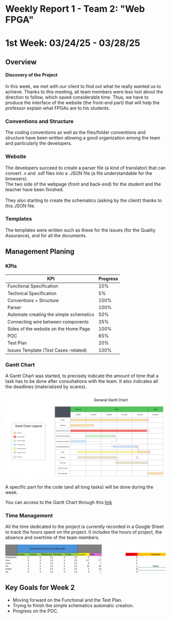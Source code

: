 # Weekly Report 1 - Team 2: "Web FPGA"

# 1st Week: 03/24/25 - 03/28/25

## Overview

#### Discovery of the Project

In this week, we met with our client to find out what he really wanted us to achieve. Thanks to this meeting, all team members were less lost about the direction to follow, which saved considerable time. Thus, we have to produce the interface of the website (the front-end part) that will help the professor explain what FPGAs are to his students.

### Conventions and Structure

The coding conventions as well as the files/folder conventions and structure have been written allowing a good organization among the team and particularly the developers.

### Website

The developers succeed to create a parser file (a kind of translator) that can convert .v and .sdf files into a .JSON file (a file understandable for the browsers). <br>
The two side of the webpage (front and back-end) for the student and the teacher have been finished. <br><br>
They also starting to create the schematics (asking by the client) thanks to this JSON file.

### Templates

The templates were written such as these for the issues (for the Quality Assurance), and for all the documents.

## Management Planing

### KPIs

| KPI                                     | Progress |
| --------------------------------------- | -------- |
| Functional Specification                | 10%      |
| Technical Specification                 | 5%       |
| Conventions + Structure                 | 100%     |
| Parser                                  | 100%     |
| Automate creating the simple schematics | 50%      |
| Connecting wire between components      | 35%      |
| Sides of the website on the Home Page   | 100%     |
| POC                                     | 65%      |
| Test Plan                               | 20%      |
| Issues Template (Test Cases-related)    | 100%     |

### Gantt Chart

A Gantt Chart was started, to precisely indicate the amount of time that a task has to be done after consultations with the team. It also indicates all the deadlines (materialized by scares).

![Gantt Chart](../Images/gantt_Chart.png)

A specific part for the code (and all long tasks) will be done during the week.

You can access to the Gantt Chart through this [link](/Documents/Management/ManagementArtifacts/gantt_Chart.pdf)

### Time Management

All the time dedicated to the project is currently recorded in a Google Sheet to track the hours spent on the project. It includes the hours of project, the absence and overtime of the team members.

![Screenshot of the Table](../Images/project_Hours_Tracking_Table.png)

## Key Goals for Week 2

- Moving forward on the Functional and the Test Plan.
- Trying to finish the simple schematics automatic creation.
- Progress on the POC.